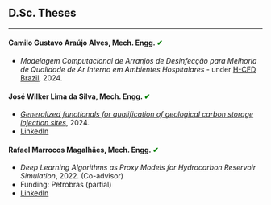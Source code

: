 ## D.Sc. Theses
---

#### Camilo Gustavo Araújo Alves, Mech. Engg. <span style="color:green;"> &#10004; </span> 
- *Modelagem Computacional de Arranjos de Desinfecção para Melhoria de Qualidade de Ar
Interno em Ambientes Hospitalares* - under [H-CFD Brazil](https://sites.google.com/view/h-cfdbrazil/in%C3%ADcio), 2024.

#### José Wilker Lima da Silva, Mech. Engg. <span style="color:green;"> &#10004; </span> 
- [*Generalized functionals for qualification of geological carbon storage injection sites*](https://repositorio.ufpb.br/jspui/handle/123456789/31973), 2024.
- [LinkedIn](https://www.linkedin.com/in/jwilker/)

#### Rafael Marrocos Magalhães, Mech. Engg. <span style="color:green;"> &#10004; </span> 
- *Deep Learning Algorithms as Proxy Models for Hydrocarbon Reservoir Simulation*, 2022. (Co-advisor)
- Funding: Petrobras (partial)
- [LinkedIn](https://www.linkedin.com/in/rafaelmagalhaes/)
